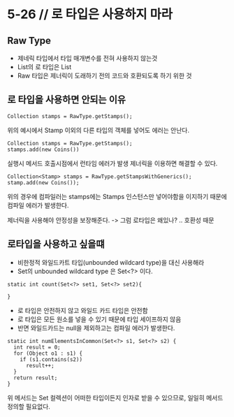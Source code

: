 # 5-26 // 로 타입은 사용하지 마라

## Raw Type
- 제네릭 타입에서 타입 매개변수를 전혀 사용하지 않는것
- List<E>의 로 타입은 List
- Raw 타입은 제너릭이 도래하기 전의 코드와 호환되도록 하기 위한 것

## 로 타입을 사용하면 안되는 이유

```
Collection stamps = RawType.getStamps();
```

위의 예시에서 Stamp 이외의 다른 타입의 객체를 넣어도 에러는 안난다.
```
Collection stamps = RawType.getStamps();
stamps.add(new Coins())
```
실행시 메서드 호출시점에서 런타임 에러가 발생 제너릭을 이용하면 해결할 수 있다.

```
Collection<Stamp> stamps = RawType.getStampsWithGenerics();
stamp.add(new Coins());
```
위의 경우에 컴파일러는 stamps에는 Stamps 인스턴스만 넣어야함을 이지하기 때문에 컴파일 에러가 발생한다.

제너릭을 사용해야 안정성을 보장해준다. -> 그럼 로타입은 왜있나? .. 호환성 때문

## 로타입을 사용하고 싶을떄

- 비한정적 와일드카트 타입(unbounded wildcard type)을 대신 사용해라
- Set<E>의 unbounded wildcard type 은 Set<?> 이다.

```
static int count(Set<?> set1, Set<?> set2){

}
```
- 로 타입은 안전하지 않고 와일드 카드 타입은 안전함
- 로 타입은 모든 원소를 넣을 수 있기 때문에 타입 세이프하지 않음
- 반면 와일드카드는 null을 제외하고는 컴파일 에러가 발생한다.

```
static int numElementsInCommon(Set<?> s1, Set<?> s2) {
  int result = 0;
  for (Object o1 : s1) {
    if (s1.contains(s2))
      result++;
  }
  return result;
}
```
위 메서드는 Set 컬렉션이 어떠한 타입이든지 인자로 받을 수 있으므로, 일일히 메서드 정의할 필요없다.